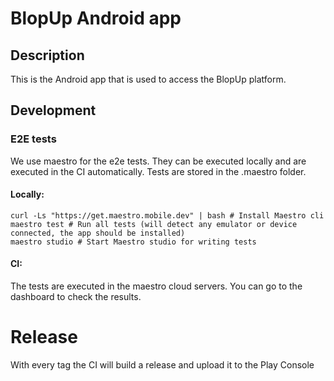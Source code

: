 # BlopUp Android app

## Description
This is the Android app that is used to access the BlopUp platform.

## Development

### E2E tests
We use maestro for the e2e tests. They can be executed locally and are executed in the CI automatically.
Tests are stored in the .maestro folder.

#### Locally:
```
curl -Ls "https://get.maestro.mobile.dev" | bash # Install Maestro cli
maestro test # Run all tests (will detect any emulator or device connected, the app should be installed)
maestro studio # Start Maestro studio for writing tests
``` 

#### CI:
The tests are executed in the maestro cloud servers. You can go to the dashboard to check the results.

# Release

With every tag the CI will build a release and upload it to the Play Console